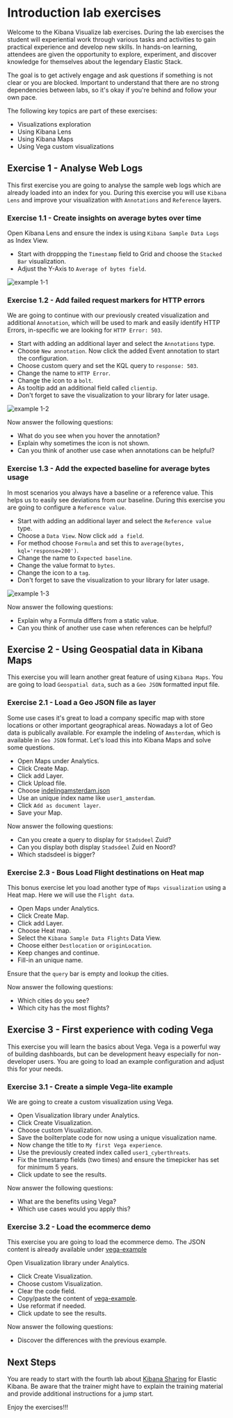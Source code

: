# Introduction lab exercises

Welcome to the Kibana Visualize lab exercises. During the lab exercises the student will experiential work through various tasks and activities to gain practical experience and develop new skills. In hands-on learning, attendees are given the opportunity to explore, experiment, and discover knowledge for themselves about the legendary Elastic Stack.

The goal is to get actively engage and ask questions if something is not clear or you are blocked. Important to understand that there are no strong dependencies between labs, so it's okay if you're behind and follow your own pace.

The following key topics are part of these exercises:

- Visualizations exploration 
- Using Kibana Lens
- Using Kibana Maps
- Using Vega custom visualizations

## Exercise 1 - Analyse Web Logs

This first exercise you are going to analyse the sample web logs which are already loaded into an index for you.
During this exercise you will use `Kibana Lens` and improve your visualization with `Annotations` and `Reference` layers.

### Exercise 1.1 - Create insights on average bytes over time

Open Kibana Lens and ensure the index is using `Kibana Sample Data Logs` as Index View.

- Start with droppping the `Timestamp` field to Grid and choose the `Stacked Bar` visualization.
- Adjust the Y-Axis to `Average of bytes field`.

<img src="https://github.com/avwsolutions/elastic-kibana-training-material/blob/main/labs/04-KibanaVisualize/content/example11.png?raw=true" alt="example 1-1">

### Exercise 1.2 - Add failed request markers for HTTP errors

We are going to continue with our previously created visualization and additional `Annotation`, which will be used to mark and easily identify HTTP Errors, in-specific we are looking for `HTTP Error: 503`.

- Start with adding an additional layer and select the `Annotations` type.
- Choose `New annotation`. Now click the added Event annotation to start the configuration.
- Choose custom query and set the KQL query to `response: 503`.
- Change the name to `HTTP Error`.
- Change the icon to a `bolt`.
- As tooltip add an additional field called `clientip`.
- Don't forget to save the visualization to your library for later usage.

<img src="https://github.com/avwsolutions/elastic-kibana-training-material/blob/main/labs/04-KibanaVisualize/content/example12.png?raw=true" alt="example 1-2">

Now answer the following questions:
- What do you see when you hover the annotation?
- Explain why sometimes the icon is not shown.
- Can you think of another use case when annotations can be helpful?

### Exercise 1.3 - Add the expected baseline for average bytes usage

In most scenarios you always have a baseline or a reference value. This helps us to easily see deviations from our baseline.
During this exercise you are going to configure a `Reference value`.

- Start with adding an additional layer and select the `Reference value` type.
- Choose a `Data View`. Now click `add a field`.
- For method choose `Formula` and set this to `average(bytes, kql='response=200')`.
- Change the name to `Expected baseline`.
- Change the value format to `bytes`.
- Change the icon to a `tag`.
- Don't forget to save the visualization to your library for later usage.

<img src="https://github.com/avwsolutions/elastic-kibana-training-material/blob/main/labs/04-KibanaVisualize/content/example13.png?raw=true" alt="example 1-3">

Now answer the following questions:
- Explain why a Formula differs from a static value.
- Can you think of another use case when references can be helpful?

## Exercise 2 - Using Geospatial data in Kibana Maps

This exercise you will learn another great feature of using `Kibana Maps`. You are going to load `Geospatial data`, such as a `Geo JSON` formatted input file.

### Exercise 2.1 - Load a Geo JSON file as layer

Some use cases it's great to load a company specific map with store locations or other important geographical areas. Nowadays a lot of Geo data is publically available.  For example the indeling of `Amsterdam`, which is available in `Geo JSON` format. Let's load this into Kibana Maps and solve some questions.

- Open Maps under Analytics.
- Click Create Map.
- Click add Layer.
- Click Upload file.
- Choose [indelingamsterdam.json](./content/indelingamsterdam.json)
- Use an unique index name like `user1_amsterdam`.
- Click `Add as document layer`.
- Save your Map.

Now answer the following questions:
- Can you create a query to display for `Stadsdeel` Zuid?
- Can you display both display `Stadsdeel` Zuid en Noord? 
- Which stadsdeel is bigger?

### Exercise 2.3 - Bous Load Flight destinations on Heat map

This bonus exercise let you load another type of `Maps visualization` using a Heat map. Here we will use the `Flight data`.

- Open Maps under Analytics.
- Click Create Map.
- Click add Layer.
- Choose Heat map.
- Select the `Kibana Sample Data Flights` Data View.
- Choose either `Destlocation` or `originLocation`.
- Keep changes and continue.
- Fill-in an unique name.

Ensure that the `query` bar is empty and lookup the cities.

Now answer the following questions:
- Which cities do you see?
- Which city has the most flights?

## Exercise 3 - First experience with coding Vega

This exercise you will learn the basics about Vega. Vega is a powerful way of  building dashboards, but can be development heavy especially for non-developer users. You are going to load an example configuration and adjust this for your needs.

### Exercise 3.1 - Create a simple Vega-lite example

We are going to create a custom visualization using Vega.

- Open Visualization library under Analytics.
- Click Create Visualization.
- Choose custom Visualization.
- Save the boilterplate code for now using a unique visualization name.
- Now change the title to `My first Vega experience`.
- Use the previously created index called `user1_cyberthreats`.
- Fix the timestamp fields (two times) and ensure the timepicker has set for minimum 5 years.
- Click update to see the results.

Now answer the following questions:
- What are the benefits using Vega?
- Which use cases would you apply this?

### Exercise 3.2 - Load the ecommerce demo

This exercise you are going to load the ecommerce demo. The JSON content is already available under [vega-example](./content/vega-example.json)

 Open Visualization library under Analytics.
- Click Create Visualization.
- Choose custom Visualization.
- Clear the code field.
- Copy/paste the content of [vega-example](./content/vega-example.json).
- Use reformat if needed.
- Click update to see the results.

Now answer the following questions:
- Discover the differences with the previous example.

## Next Steps

You are ready to start with the fourth lab about [Kibana Sharing](../05-KibanaSharing/README.md) for Elastic Kibana. Be aware that the trainer might have to explain the training material and provide additional instructions for a jump start.

Enjoy the exercises!!!
